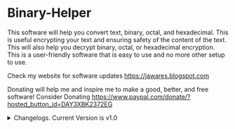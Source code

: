 # Binary-Helper
This software will help you convert text, binary, octal, and hexadecimal. This is useful encrypting your text and ensuring safety of the content of the text. 
This will also help you decrypt binary, octal, or hexadecimal encryption. This is a user-friendly software that is easy to use and no more other setup to use.

Check my website for software updates 
https://jawares.blogspot.com

Donating will help me and inspire me to make a good, better, and free software! Consider Donating
https://www.paypal.com/donate/?hosted_button_id=DAY3XBK2372EG

<details>
  <summary>Changelogs. Current Version is v1.0</summary>
  Binary Helper v1.0:
    - Convert text to binary, octal, hexadecimal, and vice versa.
    - Convert binary to octal, hexadecimal, and vice versa.
    - Convert hexadecimal to octal, and vice versa.
    - Clear all buttons will clear all inputs and output
    - Input and output has a clear button
    - Copy Clipboard button will copy the output
</details>
